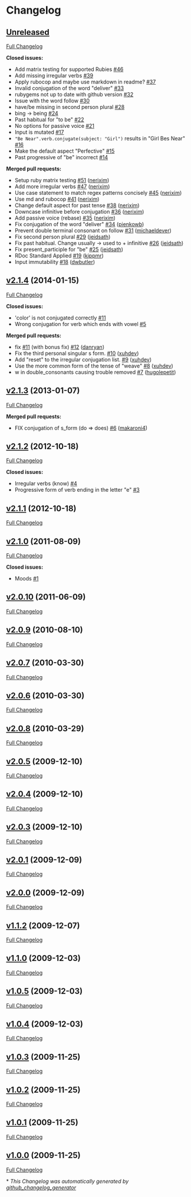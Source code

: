 # Changelog

## [Unreleased](https://github.com/rossmeissl/verbs/tree/HEAD)

[Full Changelog](https://github.com/rossmeissl/verbs/compare/v2.1.4...HEAD)

**Closed issues:**

- Add matrix testing for supported Rubies [\#46](https://github.com/rossmeissl/verbs/issues/46)
- Add missing irregular verbs [\#39](https://github.com/rossmeissl/verbs/issues/39)
- Apply rubocop and maybe use markdown in readme? [\#37](https://github.com/rossmeissl/verbs/issues/37)
- Invalid conjugation of the word "deliver" [\#33](https://github.com/rossmeissl/verbs/issues/33)
- rubygems not up to date with github version [\#32](https://github.com/rossmeissl/verbs/issues/32)
- Issue with the word follow [\#30](https://github.com/rossmeissl/verbs/issues/30)
- have/be missing in second person plural [\#28](https://github.com/rossmeissl/verbs/issues/28)
- bing -\> being [\#24](https://github.com/rossmeissl/verbs/issues/24)
- Past habitual for "to be" [\#22](https://github.com/rossmeissl/verbs/issues/22)
- No options for passive voice [\#21](https://github.com/rossmeissl/verbs/issues/21)
- Input is mutated [\#17](https://github.com/rossmeissl/verbs/issues/17)
- `"Be Near".verb.conjugate(subject: "Girl")` results in "Girl Bes Near" [\#16](https://github.com/rossmeissl/verbs/issues/16)
- Make the default aspect "Perfective" [\#15](https://github.com/rossmeissl/verbs/issues/15)
- Past progressive of "be" incorrect [\#14](https://github.com/rossmeissl/verbs/issues/14)

**Merged pull requests:**

- Setup ruby matrix testing [\#51](https://github.com/rossmeissl/verbs/pull/51) ([nerixim](https://github.com/nerixim))
- Add more irregular verbs [\#47](https://github.com/rossmeissl/verbs/pull/47) ([nerixim](https://github.com/nerixim))
- Use case statement to match regex patterns concisely [\#45](https://github.com/rossmeissl/verbs/pull/45) ([nerixim](https://github.com/nerixim))
- Use md and rubocop [\#41](https://github.com/rossmeissl/verbs/pull/41) ([nerixim](https://github.com/nerixim))
- Change default aspect for past tense [\#38](https://github.com/rossmeissl/verbs/pull/38) ([nerixim](https://github.com/nerixim))
- Downcase infinitive before conjugation [\#36](https://github.com/rossmeissl/verbs/pull/36) ([nerixim](https://github.com/nerixim))
- Add passive voice \(rebase\) [\#35](https://github.com/rossmeissl/verbs/pull/35) ([nerixim](https://github.com/nerixim))
- Fix conjugation of the word "deliver" [\#34](https://github.com/rossmeissl/verbs/pull/34) ([pienkowb](https://github.com/pienkowb))
- Prevent double terminal consonant on follow [\#31](https://github.com/rossmeissl/verbs/pull/31) ([michaeldever](https://github.com/michaeldever))
- Fix second person plural [\#29](https://github.com/rossmeissl/verbs/pull/29) ([jeidsath](https://github.com/jeidsath))
- Fix past habitual.  Change usually -\> used to + infinitive [\#26](https://github.com/rossmeissl/verbs/pull/26) ([jeidsath](https://github.com/jeidsath))
- Fix present\_participle for "be" [\#25](https://github.com/rossmeissl/verbs/pull/25) ([jeidsath](https://github.com/jeidsath))
- RDoc Standard Applied [\#19](https://github.com/rossmeissl/verbs/pull/19) ([kippmr](https://github.com/kippmr))
- Input immutability [\#18](https://github.com/rossmeissl/verbs/pull/18) ([dwbutler](https://github.com/dwbutler))

## [v2.1.4](https://github.com/rossmeissl/verbs/tree/v2.1.4) (2014-01-15)

[Full Changelog](https://github.com/rossmeissl/verbs/compare/v2.1.3...v2.1.4)

**Closed issues:**

- 'color' is not conjugated correctly [\#11](https://github.com/rossmeissl/verbs/issues/11)
- Wrong conjugation for verb which ends with vowel [\#5](https://github.com/rossmeissl/verbs/issues/5)

**Merged pull requests:**

- fix [\#11](https://github.com/rossmeissl/verbs/issues/11) (with bonus fix) [\#12](https://github.com/rossmeissl/verbs/pull/12) ([danryan](https://github.com/danryan))
- Fix the third personal singular s form. [\#10](https://github.com/rossmeissl/verbs/pull/10) ([xuhdev](https://github.com/xuhdev))
- Add "reset" to the irregular conjugation list. [\#9](https://github.com/rossmeissl/verbs/pull/9) ([xuhdev](https://github.com/xuhdev))
- Use the more common form of the tense of "weave" [\#8](https://github.com/rossmeissl/verbs/pull/8) ([xuhdev](https://github.com/xuhdev))
- w in double\_consonants causing trouble removed [\#7](https://github.com/rossmeissl/verbs/pull/7) ([hugolepetit](https://github.com/hugolepetit))

## [v2.1.3](https://github.com/rossmeissl/verbs/tree/v2.1.3) (2013-01-07)

[Full Changelog](https://github.com/rossmeissl/verbs/compare/v2.1.2...v2.1.3)

**Merged pull requests:**

- FIX conjugation of s\_form \(do =\> does\) [\#6](https://github.com/rossmeissl/verbs/pull/6) ([makaroni4](https://github.com/makaroni4))

## [v2.1.2](https://github.com/rossmeissl/verbs/tree/v2.1.2) (2012-10-18)

[Full Changelog](https://github.com/rossmeissl/verbs/compare/v2.1.1...v2.1.2)

**Closed issues:**

- Irregular verbs \(know\) [\#4](https://github.com/rossmeissl/verbs/issues/4)
- Progressive form of verb ending in the letter "e" [\#3](https://github.com/rossmeissl/verbs/issues/3)

## [v2.1.1](https://github.com/rossmeissl/verbs/tree/v2.1.1) (2012-10-18)

[Full Changelog](https://github.com/rossmeissl/verbs/compare/v2.1.0...v2.1.1)

## [v2.1.0](https://github.com/rossmeissl/verbs/tree/v2.1.0) (2011-08-09)

[Full Changelog](https://github.com/rossmeissl/verbs/compare/v2.0.10...v2.1.0)

**Closed issues:**

- Moods [\#1](https://github.com/rossmeissl/verbs/issues/1)

## [v2.0.10](https://github.com/rossmeissl/verbs/tree/v2.0.10) (2011-06-09)

[Full Changelog](https://github.com/rossmeissl/verbs/compare/v2.0.9...v2.0.10)

## [v2.0.9](https://github.com/rossmeissl/verbs/tree/v2.0.9) (2010-08-10)

[Full Changelog](https://github.com/rossmeissl/verbs/compare/v2.0.7...v2.0.9)

## [v2.0.7](https://github.com/rossmeissl/verbs/tree/v2.0.7) (2010-03-30)

[Full Changelog](https://github.com/rossmeissl/verbs/compare/v2.0.6...v2.0.7)

## [v2.0.6](https://github.com/rossmeissl/verbs/tree/v2.0.6) (2010-03-30)

[Full Changelog](https://github.com/rossmeissl/verbs/compare/v2.0.8...v2.0.6)

## [v2.0.8](https://github.com/rossmeissl/verbs/tree/v2.0.8) (2010-03-29)

[Full Changelog](https://github.com/rossmeissl/verbs/compare/v2.0.5...v2.0.8)

## [v2.0.5](https://github.com/rossmeissl/verbs/tree/v2.0.5) (2009-12-10)

[Full Changelog](https://github.com/rossmeissl/verbs/compare/v2.0.4...v2.0.5)

## [v2.0.4](https://github.com/rossmeissl/verbs/tree/v2.0.4) (2009-12-10)

[Full Changelog](https://github.com/rossmeissl/verbs/compare/v2.0.3...v2.0.4)

## [v2.0.3](https://github.com/rossmeissl/verbs/tree/v2.0.3) (2009-12-10)

[Full Changelog](https://github.com/rossmeissl/verbs/compare/v2.0.1...v2.0.3)

## [v2.0.1](https://github.com/rossmeissl/verbs/tree/v2.0.1) (2009-12-09)

[Full Changelog](https://github.com/rossmeissl/verbs/compare/v2.0.0...v2.0.1)

## [v2.0.0](https://github.com/rossmeissl/verbs/tree/v2.0.0) (2009-12-09)

[Full Changelog](https://github.com/rossmeissl/verbs/compare/v1.1.2...v2.0.0)

## [v1.1.2](https://github.com/rossmeissl/verbs/tree/v1.1.2) (2009-12-07)

[Full Changelog](https://github.com/rossmeissl/verbs/compare/v1.1.0...v1.1.2)

## [v1.1.0](https://github.com/rossmeissl/verbs/tree/v1.1.0) (2009-12-03)

[Full Changelog](https://github.com/rossmeissl/verbs/compare/v1.0.5...v1.1.0)

## [v1.0.5](https://github.com/rossmeissl/verbs/tree/v1.0.5) (2009-12-03)

[Full Changelog](https://github.com/rossmeissl/verbs/compare/v1.0.4...v1.0.5)

## [v1.0.4](https://github.com/rossmeissl/verbs/tree/v1.0.4) (2009-12-03)

[Full Changelog](https://github.com/rossmeissl/verbs/compare/v1.0.3...v1.0.4)

## [v1.0.3](https://github.com/rossmeissl/verbs/tree/v1.0.3) (2009-11-25)

[Full Changelog](https://github.com/rossmeissl/verbs/compare/v1.0.2...v1.0.3)

## [v1.0.2](https://github.com/rossmeissl/verbs/tree/v1.0.2) (2009-11-25)

[Full Changelog](https://github.com/rossmeissl/verbs/compare/v1.0.1...v1.0.2)

## [v1.0.1](https://github.com/rossmeissl/verbs/tree/v1.0.1) (2009-11-25)

[Full Changelog](https://github.com/rossmeissl/verbs/compare/v1.0.0...v1.0.1)

## [v1.0.0](https://github.com/rossmeissl/verbs/tree/v1.0.0) (2009-11-25)

[Full Changelog](https://github.com/rossmeissl/verbs/compare/c4753082d359d2c5dbc734faea34aace2eb3f176...v1.0.0)



\* *This Changelog was automatically generated by [github_changelog_generator](https://github.com/github-changelog-generator/github-changelog-generator)*
